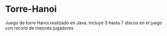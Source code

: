 # Torre-Hanoi
Juego de torre Hanoi realizado en Java. Incluye 3 hasta 7 discos en el juego con record de mejores jugadores
